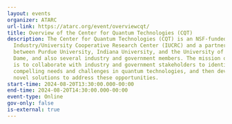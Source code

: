 ```yaml
---
layout: events
organizer: ATARC
url-link: https://atarc.org/event/overviewcqt/
title: Overview of the Center for Quantum Technologies (CQT)
description: The Center for Quantum Technologies (CQT) is an NSF-funded
  Industry/University Cooperative Research Center (IUCRC) and a partnership
  between Purdue University, Indiana University, and the University of Notre
  Dame, and also several industry and government members. The mission of the CQT
  is to collaborate with industry and government stakeholders to identify
  compelling needs and challenges in quantum technologies, and then develop
  novel solutions to address these opportunities.
start-time: 2024-08-20T13:30:00.000-00:00
end-time: 2024-08-20T14:30:00.000-00:00
event-type: Online
gov-only: false
is-external: true
---
```

